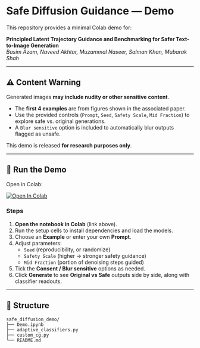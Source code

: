 # Safe Diffusion Guidance — Demo

This repository provides a minimal Colab demo for:

**Principled Latent Trajectory Guidance and Benchmarking for Safer Text-to-Image Generation**  
_Basim Azam, Naveed Akhtar, Muzammal Naseer, Salman Khan, Mubarak Shah_

---

## ⚠️ Content Warning
Generated images **may include nudity or other sensitive content**.

- The **first 4 examples** are from figures shown in the associated paper.  
- Use the provided controls (`Prompt`, `Seed`, `Safety Scale`, `Mid Fraction`) to explore safe vs. original generations.  
- A `Blur sensitive` option is included to automatically blur outputs flagged as unsafe.  

This demo is released **for research purposes only**.

---

## 🚀 Run the Demo
Open in Colab:

[![Open In Colab](https://colab.research.google.com/assets/colab-badge.svg)](
https://github.com/basim-azam/safe_diffusion_demo/blob/main/Demo.ipynb)

### Steps
1. **Open the notebook in Colab** (link above).  
2. Run the setup cells to install dependencies and load the models.  
3. Choose an **Example** or enter your own **Prompt**.  
4. Adjust parameters:
   - `Seed` (reproducibility, or randomize)
   - `Safety Scale` (higher → stronger safety guidance)
   - `Mid Fraction` (portion of denoising steps guided)
5. Tick the **Consent / Blur sensitive** options as needed.  
6. Click **Generate** to see **Original vs Safe** outputs side by side, along with classifier readouts.  

---

## 📂 Structure

```
safe_diffusion_demo/
├── Demo.ipynb   
├── adaptive_classifiers.py              
├── custom_cg.py                         
└── README.md
```


